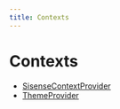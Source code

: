 ```yaml
---
title: Contexts
---
```


# Contexts

- [SisenseContextProvider](class.SisenseContextProvider.md)
- [ThemeProvider](class.ThemeProvider.md)
